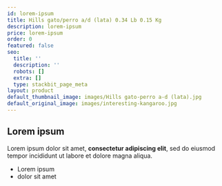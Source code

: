 ```yaml
---
id: lorem-ipsum
title: Hills gato/perro a/d (lata) 0.34 Lb 0.15 Kg
description: lorem-ipsum
price: lorem-ipsum
order: 0
featured: false
seo:
  title: ''
  description: ''
  robots: []
  extra: []
  type: stackbit_page_meta
layout: product
default_thumbnail_image: images/Hills gato-perro a-d (lata).jpg
default_original_image: images/interesting-kangaroo.jpg
---
```

## Lorem ipsum

Lorem ipsum dolor sit amet, **consectetur adipiscing elit**, sed do eiusmod tempor incididunt ut labore et dolore magna aliqua.

- Lorem ipsum
- dolor sit amet